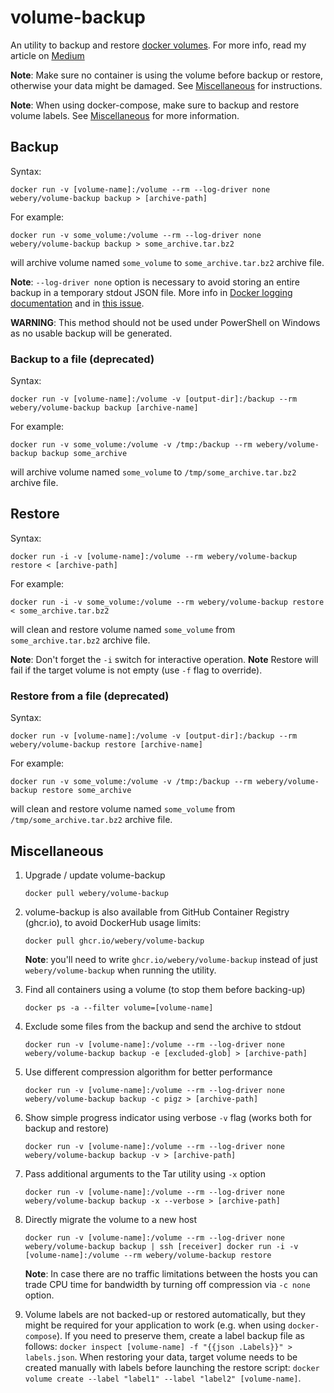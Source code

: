 # volume-backup

An utility to backup and restore [docker volumes](https://docs.docker.com/engine/reference/commandline/volume/). For more info, read my article on [Medium](https://medium.com/@jareklipski/backup-restore-docker-named-volumes-350397b8e362)

**Note**: Make sure no container is using the volume before backup or restore, otherwise your data might be damaged. See [Miscellaneous](#miscellaneous) for instructions.

**Note**: When using docker-compose, make sure to backup and restore volume labels. See [Miscellaneous](#miscellaneous) for more information.

## Backup

Syntax:

    docker run -v [volume-name]:/volume --rm --log-driver none webery/volume-backup backup > [archive-path]

For example:

    docker run -v some_volume:/volume --rm --log-driver none webery/volume-backup backup > some_archive.tar.bz2

will archive volume named `some_volume` to `some_archive.tar.bz2` archive file.

**Note**: `--log-driver none` option is necessary to avoid storing an entire backup in a temporary stdout JSON file. More info in [Docker logging documentation](https://docs.docker.com/config/containers/logging/configure/) and in [this issue](https://github.com/webery/volume-backup/issues/39).

**WARNING**: This method should not be used under PowerShell on Windows as no usable backup will be generated.

### Backup to a file (deprecated)

Syntax:

    docker run -v [volume-name]:/volume -v [output-dir]:/backup --rm webery/volume-backup backup [archive-name]

For example:

    docker run -v some_volume:/volume -v /tmp:/backup --rm webery/volume-backup backup some_archive

will archive volume named `some_volume` to `/tmp/some_archive.tar.bz2` archive file.

## Restore

Syntax:

    docker run -i -v [volume-name]:/volume --rm webery/volume-backup restore < [archive-path]

For example:

    docker run -i -v some_volume:/volume --rm webery/volume-backup restore < some_archive.tar.bz2

will clean and restore volume named `some_volume` from `some_archive.tar.bz2` archive file.

**Note**: Don't forget the `-i` switch for interactive operation.
**Note** Restore will fail if the target volume is not empty (use `-f` flag to override).

### Restore from a file (deprecated)

Syntax:

    docker run -v [volume-name]:/volume -v [output-dir]:/backup --rm webery/volume-backup restore [archive-name]

For example:

    docker run -v some_volume:/volume -v /tmp:/backup --rm webery/volume-backup restore some_archive

will clean and restore volume named `some_volume` from `/tmp/some_archive.tar.bz2` archive file.

## Miscellaneous

1. Upgrade / update volume-backup
    ```
    docker pull webery/volume-backup
    ```

1. volume-backup is also available from GitHub Container Registry (ghcr.io), to avoid DockerHub usage limits:
    ```
    docker pull ghcr.io/webery/volume-backup
    ```
    **Note**: you'll need to write `ghcr.io/webery/volume-backup` instead of just `webery/volume-backup` when running the utility.

1. Find all containers using a volume (to stop them before backing-up)
    ```
    docker ps -a --filter volume=[volume-name]
    ```

1. Exclude some files from the backup and send the archive to stdout
    ```
    docker run -v [volume-name]:/volume --rm --log-driver none webery/volume-backup backup -e [excluded-glob] > [archive-path]
    ```

1. Use different compression algorithm for better performance
    ```
    docker run -v [volume-name]:/volume --rm --log-driver none webery/volume-backup backup -c pigz > [archive-path]
    ```

1. Show simple progress indicator using verbose `-v` flag (works both for backup and restore)
    ```
    docker run -v [volume-name]:/volume --rm --log-driver none webery/volume-backup backup -v > [archive-path]
    ```

1. Pass additional arguments to the Tar utility using `-x` option
    ```
    docker run -v [volume-name]:/volume --rm --log-driver none webery/volume-backup backup -x --verbose > [archive-path]
    ```

1. Directly migrate the volume to a new host
    ```
    docker run -v [volume-name]:/volume --rm --log-driver none webery/volume-backup backup | ssh [receiver] docker run -i -v [volume-name]:/volume --rm webery/volume-backup restore
    ```
    **Note**: In case there are no traffic limitations between the hosts you can trade CPU time for bandwidth by turning off compression via `-c none` option.

1. Volume labels are not backed-up or restored automatically, but they might be required for your application to work (e.g. when using `docker-compose`). If you need to preserve them, create a label backup file as follows: `docker inspect [volume-name] -f "{{json .Labels}}" > labels.json`. When restoring your data, target volume needs to be created manually with labels before launching the restore script: `docker volume create --label "label1" --label "label2" [volume-name]`.
